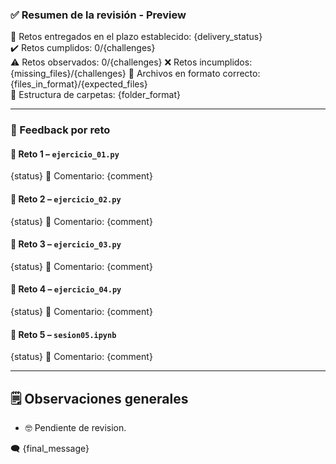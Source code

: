 ### ✅ Resumen de la revisión - Preview

📅 Retos entregados en el plazo establecido: {delivery_status}  
✔️ Retos cumplidos: 0/{challenges}  
⚠️ Retos observados: 0/{challenges}
❌ Retos incumplidos: {missing_files}/{challenges} 
📃 Archivos en formato correcto: {files_in_format}/{expected_files}  
📁 Estructura de carpetas: {folder_format} 

---

### 🧪 Feedback por reto

#### 🧩 Reto 1 – `ejercicio_01.py`  
{status} 
💬 Comentario: {comment}

#### 🧩 Reto 2 – `ejercicio_02.py`  
{status} 
💬 Comentario: {comment}

#### 🧩 Reto 3 – `ejercicio_03.py`  
{status} 
💬 Comentario: {comment}

#### 🧩 Reto 4 – `ejercicio_04.py`  
{status} 
💬 Comentario: {comment}

#### 🧩 Reto 5 – `sesion05.ipynb`  
{status} 
💬 Comentario: {comment}

---

## 🗒️ Observaciones generales
- 🤓 Pendiente de revision.  

🗨️ {final_message}